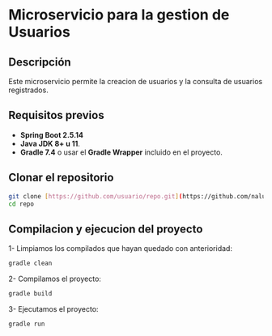 # Microservicio para la gestion de Usuarios 

## Descripción
Este microservicio permite la creacion de usuarios y la consulta de usuarios registrados.

## Requisitos previos
- **Spring Boot 2.5.14**
- **Java JDK 8+ u 11**.
- **Gradle 7.4** o usar el **Gradle Wrapper** incluido en el proyecto.

## Clonar el repositorio

```bash
git clone [https://github.com/usuario/repo.git](https://github.com/naluiba/prueba-tecnica.git)
cd repo
```

## Compilacion y ejecucion del proyecto

  1- Limpiamos los compilados que hayan quedado con anterioridad:

  ```bash
  gradle clean
  ```
      
  2- Compilamos el proyecto:
  
  ```bash
  gradle build
  ```
      
  3- Ejecutamos el proyecto:
  
  ```bash
  gradle run
  ```


